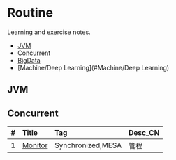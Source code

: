 # Routine
Learning and exercise notes.

- [JVM](#JVM)
- [Concurrent](#Concurrent)
- [BigData](#BigData)
- [Machine/Deep Learning](#Machine/Deep Learning)

## JVM

## Concurrent

| #    | Title                                      | Tag                | Desc_CN               |
| :--- | :------------------------------------------| :------------------| :-------------------- |
| 1    | [Monitor][1]                               | Synchronized,MESA  | 管程                   |




[1]: https://github.com/mantoudev/routine/tree/master/Concurrent.C/concurrent/monitor
